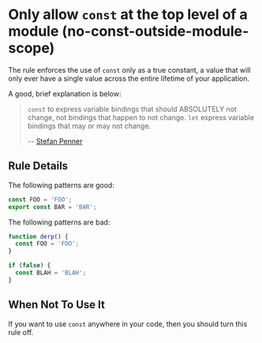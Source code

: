 # Only allow `const` at the top level of a module (no-const-outside-module-scope)

The rule enforces the use of `const` only as a true constant, a value that will only ever have a single value across the entire lifetime of your application.

A good, brief explanation is below:

> `const` to express variable bindings that should ABSOLUTELY not change, not bindings that happen to not change.
> `let` express variable bindings that may or may not change.
>
> -- [Stefan Penner](https://github.com/emberjs/ember.js/pull/11874#discussion_r43798121)

## Rule Details

The following patterns are good:

```javascript
const FOO = 'FOO';
export const BAR = 'BAR';
```

The following patterns are bad:

```javascript
function derp() {
  const FOO = 'FOO';
}

if (false) {
  const BLAH = 'BLAH';
}
```

## When Not To Use It

If you want to use `const` anywhere in your code, then you should turn this rule off.
